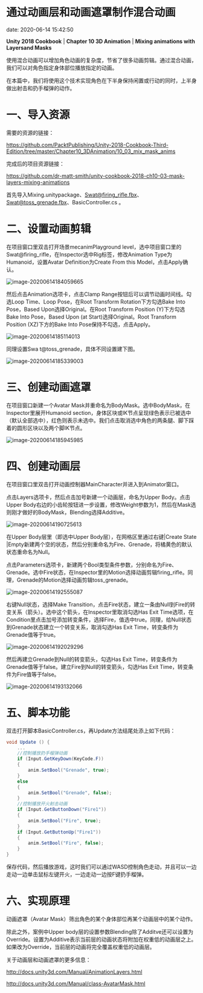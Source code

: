 # 通过动画层和动画遮罩制作混合动画
date: 2020-06-14 15:42:50

**Unity 2018 Cookbook** | **Chapter 10 3D Animation** | **Mixing animations with Layersand Masks**

使用混合动画可以增加角色动画的复杂度，节省了很多动画剪辑。通过混合动画，我们可以对角色指定身体部位播放指定的动画。

在本篇中，我们将使用这个技术实现角色在下半身保持闲置或行动的同时，上半身做出射击和扔手榴弹的动作。

# 一、导入资源

需要的资源的链接：

https://github.com/PacktPublishing/Unity-2018-Cookbook-Third-Edition/tree/master/Chapter10_3DAnimation/10_03_mix_mask_anims

完成后的项目资源链接：

https://github.com/dr-matt-smith/unity-cookbook-2018-ch10-03-mask-layers-mixing-animations

首先导入Mixing.unitypackage、Swat@firing_rifle.fbx、Swat@toss_grenade.fbx、BasicController.cs 。

# 二、设置动画剪辑

在项目窗口里双击打开场景mecanimPlayground level，选中项目窗口里的Swat@firing_rifle，在Inspector选中Rig标签，修改Animation Type为Humanoid，设置Avatar Definition为Create From this Model，点击Apply确认。

![image-20200614184059665](通过动画层和动画遮罩制作混合动画/image-20200614184059665.png)



然后点击Animation选项卡，点击Clamp Range按钮后可以调节动画时间线。勾选Loop Time、Loop Pose，在Root Transform Rotation下方勾选Bake Into Pose，Based Upon选择Original。在Root Transform Position (Y)下方勾选Bake Into Pose，Based Upon (at Start)选择Original。Root Transform Position (XZ)下方的Bake Into Pose保持不勾选，点击Apply。

![image-20200614185114013](通过动画层和动画遮罩制作混合动画/image-20200614185114013.png)

同理设置Swa t@toss_grenade，具体不同设置建下图。

![image-20200614185339003](通过动画层和动画遮罩制作混合动画/image-20200614185339003.png)

# 三、创建动画遮罩

在项目窗口新建一个Avatar Mask并重命名为BodyMask。选中BodyMask，在Inspector里展开Humanoid section，身体区块或IK节点呈现绿色表示已被选中（默认全部选中），红色则表示未选中。我们点击取消选中角色的两条腿、脚下踩着的圆形区块以及两个脚IK节点。

![image-20200614185945985](通过动画层和动画遮罩制作混合动画/image-20200614185945985.png)

# 四、创建动画层

在项目窗口里双击打开动画控制器MainCharacter并进入到Animator窗口。

点击Layers选项卡，然后点击加号新建一个动画层，命名为Upper Body。点击Upper Body右边的小齿轮按钮进一步设置，修改Weight参数为1，然后在Mask选则刚才做好的BodyMask，Blending选择Additive。

![image-20200614190725613](通过动画层和动画遮罩制作混合动画/image-20200614190725613.png)

在Upper Body层里（即选中Upper Body层），在网格区里通过右键|Create State |Empty新建两个空的状态，然后分别重命名为Fire、Grenade，将橘黄色的默认状态重命名为Null。

点击Parameters选项卡，新建两个Bool类型条件参数，分别命名为Fire、Grenade。选中Fire状态，在Inspector里的Motion选择动画剪辑firing_rifle。同理，Grenade的Motion选择动画剪辑toss_grenade。

![image-20200614192555087](通过动画层和动画遮罩制作混合动画/image-20200614192555087.png)

右键Null状态，选择Make Transition，点击Fire状态，建立一条由Null到Fire的转变关系（箭头）。选中这个箭头，在Inspector里取消勾选Has Exit Time选项，在Condition里点击加号添加转变条件，选择Fire，值选中true。同理，给Null状态到Grenade状态建立一个转变关系，取消勾选Has Exit Time，转变条件为Grenade值等于true。

![image-20200614192029296](通过动画层和动画遮罩制作混合动画/image-20200614192029296.png)

然后再建立Grenade到Null的转变箭头，勾选Has Exit Time，转变条件为Grenade值等于false。建立Fire到Null的转变箭头，勾选Has Exit Time，转变条件为Fire值等于false。

![image-20200614193132066](通过动画层和动画遮罩制作混合动画/image-20200614193132066.png)

# 五、脚本功能

双击打开脚本BasicController.cs，再Update方法结尾处添上如下代码：

```c#
void Update () {
    ...
    //控制播放扔手榴弹动画    
    if (Input.GetKeyDown(KeyCode.F))
    {
        anim.SetBool("Grenade", true);
    }
    else
    {
        anim.SetBool("Grenade", false);
    }
	//控制播放开火射击动画
    if (Input.GetButtonDown("Fire1"))
    {
        anim.SetBool("Fire", true);
    }
    if (Input.GetButtonUp("Fire1"))
    {
        anim.SetBool("Fire", false);
    }
}
```

保存代码，然后播放游戏，这时我们可以通过WASD控制角色走动，并且可以一边走动一边单击鼠标左键开火，一边走动一边按F键扔手榴弹。

# 六、实现原理

动画遮罩（Avatar Mask）筛出角色的某个身体部位再某个动画层中的某个动作。

除此之外，案例中Upper body层的设置参数Blending除了Additve还可以设置为Override。设置为Additive表示当前层的动画状态将附加在权重低的动画层之上。如果改为Override，当前层的动画将完全覆盖权重低的动画层。

关于动画层和动画遮罩的更多信息：

http://docs.unity3d.com/Manual/AnimationLayers.html

http://docs.unity3d.com/Manual/class-AvatarMask.html